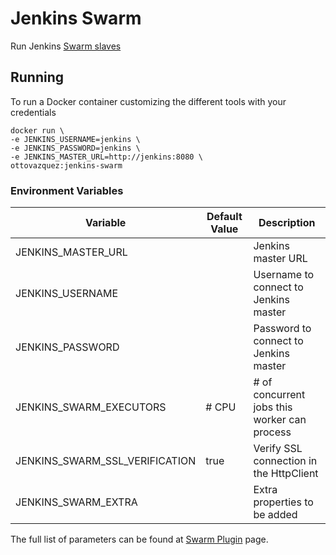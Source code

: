 # Jenkins Swarm
Run Jenkins [Swarm slaves](https://wiki.jenkins.io/display/JENKINS/Swarm+Plugin)

## Running

To run a Docker container customizing the different tools with your credentials

    docker run \
    -e JENKINS_USERNAME=jenkins \
    -e JENKINS_PASSWORD=jenkins \
    -e JENKINS_MASTER_URL=http://jenkins:8080 \
    ottovazquez:jenkins-swarm


### Environment Variables

| Variable                | Default Value       | Description                                  |
|-------------------------|---------------------|----------------------------------------------|
| JENKINS_MASTER_URL      |                     | Jenkins master URL                           |
| JENKINS_USERNAME        |                     | Username to connect to Jenkins master        |
| JENKINS_PASSWORD        |                     | Password to connect to Jenkins master        |
| JENKINS_SWARM_EXECUTORS | # CPU               | # of concurrent jobs this worker can process |
| JENKINS_SWARM_SSL_VERIFICATION | true         | Verify SSL connection in the HttpClient      |
| JENKINS_SWARM_EXTRA     |                     | Extra properties to be added                 |


The full list of parameters can be found at [Swarm Plugin](https://wiki.jenkins-ci.org/display/JENKINS/Swarm+Plugin) page.
